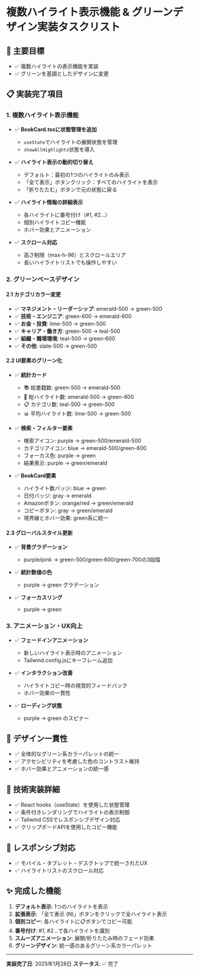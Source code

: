 # 複数ハイライト表示機能 & グリーンデザイン実装タスクリスト

## 🎯 主要目標
- ✅ 複数ハイライトの表示機能を実装
- ✅ グリーンを基調としたデザインに変更

## 📋 実装完了項目

### 1. 複数ハイライト表示機能
- ✅ **BookCard.tsxに状態管理を追加**
  - `useState`でハイライトの展開状態を管理
  - `showAllHighlights`状態を導入

- ✅ **ハイライト表示の動的切り替え**
  - デフォルト：最初の1つのハイライトのみ表示
  - 「全て表示」ボタンクリック：すべてのハイライトを表示
  - 「折りたたむ」ボタンで元の状態に戻る

- ✅ **ハイライト情報の詳細表示**
  - 各ハイライトに番号付け（#1, #2...）
  - 個別ハイライトコピー機能
  - ホバー効果とアニメーション

- ✅ **スクロール対応**
  - 高さ制限（max-h-96）とスクロールエリア
  - 長いハイライトリストでも操作しやすい

### 2. グリーンベースデザイン

#### 2.1 カテゴリカラー変更
- ✅ **マネジメント・リーダーシップ**: emerald-500 → green-500
- ✅ **技術・エンジニア**: green-600 → emerald-600  
- ✅ **お金・投資**: lime-500 → green-500
- ✅ **キャリア・働き方**: green-500 → teal-500
- ✅ **組織・職場環境**: teal-500 → green-600
- ✅ **その他**: slate-500 → green-500

#### 2.2 UI要素のグリーン化
- ✅ **統計カード**
  - 📚 総書籍数: green-500 → emerald-500
  - 📝 総ハイライト数: emerald-500 → green-600
  - 📋 カテゴリ数: teal-500 → green-500
  - 📊 平均ハイライト数: lime-500 → green-500

- ✅ **検索・フィルター要素**
  - 検索アイコン: purple → green-500/emerald-500
  - カテゴリアイコン: blue → emerald-500/green-600
  - フォーカス色: purple → green
  - 結果表示: purple → green/emerald

- ✅ **BookCard要素**
  - ハイライト数バッジ: blue → green
  - 日付バッジ: gray → emerald
  - Amazonボタン: orange/red → green/emerald
  - コピーボタン: gray → green/emerald
  - 境界線とホバー効果: green系に統一

#### 2.3 グローバルスタイル更新
- ✅ **背景グラデーション**
  - purple/pink → green-500/green-600/green-700の3段階
  
- ✅ **統計数値の色**
  - purple → green グラデーション

- ✅ **フォーカスリング**
  - purple → green

### 3. アニメーション・UX向上
- ✅ **フェードインアニメーション**
  - 新しいハイライト表示時のアニメーション
  - Tailwind.config.jsにキーフレーム追加

- ✅ **インタラクション改善**
  - ハイライトコピー時の視覚的フィードバック
  - ホバー効果の一貫性

- ✅ **ローディング状態**
  - purple → green のスピナー

## 🎨 デザイン一貫性
- ✅ 全体的なグリーン系カラーパレットの統一
- ✅ アクセシビリティを考慮した色のコントラスト維持
- ✅ ホバー効果とアニメーションの統一感

## 🔧 技術実装詳細
- ✅ React hooks（useState）を使用した状態管理
- ✅ 条件付きレンダリングでハイライトの表示制御
- ✅ Tailwind CSSでレスポンシブデザイン対応
- ✅ クリップボードAPIを使用したコピー機能

## 📱 レスポンシブ対応
- ✅ モバイル・タブレット・デスクトップで統一されたUX
- ✅ ハイライトリストのスクロール対応

## ✨ 完成した機能
1. **デフォルト表示**: 1つのハイライトを表示
2. **拡張表示**: 「全て表示 (N)」ボタンをクリックで全ハイライト表示
3. **個別コピー**: 各ハイライトに📋ボタンでコピー可能
4. **番号付け**: #1, #2...で各ハイライトを識別
5. **スムーズアニメーション**: 展開/折りたたみ時のフェード効果
6. **グリーンデザイン**: 統一感のあるグリーン系カラーパレット

---
**実装完了日**: 2025年1月28日
**ステータス**: ✅ 完了 